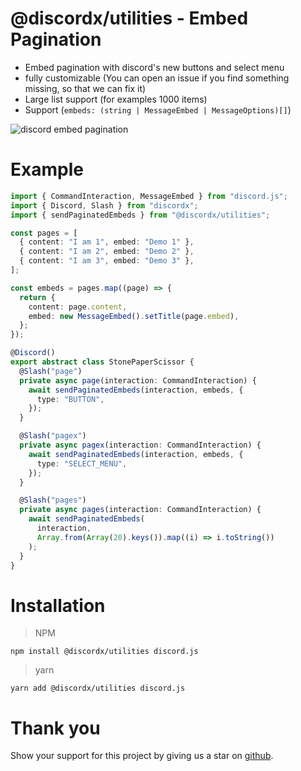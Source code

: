 # @discordx/utilities - Embed Pagination

- Embed pagination with discord's new buttons and select menu
- fully customizable (You can open an issue if you find something missing, so that we can fix it)
- Large list support (for examples 1000 items)
- Support (`embeds: (string | MessageEmbed | MessageOptions)[]`)

![discord embed pagination](https://github.com/oceanroleplay/discord.ts/raw/main/packages/utilities/images/discord-embed-pagination.jpg)

# Example

```ts
import { CommandInteraction, MessageEmbed } from "discord.js";
import { Discord, Slash } from "discordx";
import { sendPaginatedEmbeds } from "@discordx/utilities";

const pages = [
  { content: "I am 1", embed: "Demo 1" },
  { content: "I am 2", embed: "Demo 2" },
  { content: "I am 3", embed: "Demo 3" },
];

const embeds = pages.map((page) => {
  return {
    content: page.content,
    embed: new MessageEmbed().setTitle(page.embed),
  };
});

@Discord()
export abstract class StonePaperScissor {
  @Slash("page")
  private async page(interaction: CommandInteraction) {
    await sendPaginatedEmbeds(interaction, embeds, {
      type: "BUTTON",
    });
  }

  @Slash("pagex")
  private async pagex(interaction: CommandInteraction) {
    await sendPaginatedEmbeds(interaction, embeds, {
      type: "SELECT_MENU",
    });
  }

  @Slash("pages")
  private async pages(interaction: CommandInteraction) {
    await sendPaginatedEmbeds(
      interaction,
      Array.from(Array(20).keys()).map((i) => i.toString())
    );
  }
}
```

# Installation

> NPM

```
npm install @discordx/utilities discord.js
```

> yarn

```
yarn add @discordx/utilities discord.js
```

# Thank you

Show your support for this project by giving us a star on [github](https://github.com/oceanroleplay/discord.ts).
